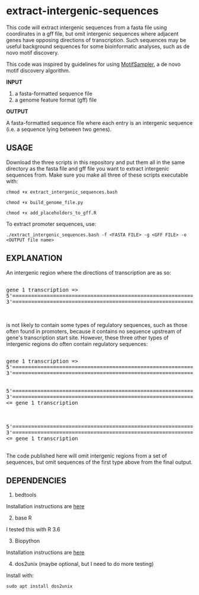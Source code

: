 # extract-intergenic-sequences
This code will extract intergenic sequences from a fasta file using coordinates in a gff file, but omit intergenic sequences where adjacent genes have opposing directions of transcription. Such sequences may be useful background sequences for some bioinformatic analyses, such as de novo motif discovery. 

This code was inspired by guidelines for using [MotifSampler](http://bioinformatics.intec.ugent.be/MotifSuite/usemotifsampler.php), a de novo motif discovery algorithm.

**INPUT**
1. a fasta-formatted sequence file
2. a genome feature format (gff) file

**OUTPUT**

A fasta-formatted sequence file where each entry is an intergenic sequence (i.e. a sequence lying between two genes). 

## USAGE

Download the three scripts in this repository and put them all in the same directory as the fasta file and gff file you want to extract intergenic sequences from. Make sure
you make all three of these scripts executable with:

`chmod +x extract_intergenic_sequences.bash`

`chmod +x build_genome_file.py`

`chmod +x add_placeholders_to_gff.R`

To extract promoter sequences, use:

`./extract_intergenic_sequences.bash -f <FASTA FILE> -g <GFF FILE> -o <OUTPUT file name>`

## EXPLANATION

An intergenic region where the directions of transcription are as so:

<pre>

gene 1 transcription =>
5'====================================================================================3'
3'====================================================================================5'
                                                                <= gene 2 transcription 

</pre>

is not likely to contain some types of regulatory sequences, such as those often found in promoters, because it contains no sequence upstream of gene's transcription start site. However, these three other types of intergenic regions do often contain regulatory sequences:

<pre>

gene 1 transcription =>                                         gene 2 transcription =>
5'====================================================================================3'
3'====================================================================================5'

                                                                      
5'====================================================================================3'
3'====================================================================================5'
<= gene 1 transcription                                         <= gene 2 transcription
       
       
                                                                gene 2 transcription =>     
5'====================================================================================3'
3'====================================================================================5'
<= gene 1 transcription 

</pre>

The code published here will omit intergenic regions from a set of sequences, but omit sequences of the first type above from the final output.

## DEPENDENCIES

1. bedtools

Installation instructions are [here](https://bedtools.readthedocs.io/en/latest/content/installation.html)

2. base R

I tested this with R 3.6

3. Biopython

Installation instructions are [here](https://biopython.org/wiki/Download)

4. dos2unix (maybe optional, but I need to do more testing)

Install with:

`sudo apt install dos2unix`
